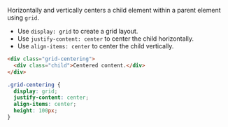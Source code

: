 Horizontally and vertically centers a child element within a parent element using `grid`.

- Use `display: grid` to create a grid layout.
- Use `justify-content: center` to center the child horizontally.
- Use `align-items: center` to center the child vertically.

```html
<div class="grid-centering">
  <div class="child">Centered content.</div>
</div>
```

```css
.grid-centering {
  display: grid;
  justify-content: center;
  align-items: center;
  height: 100px;
}
```
